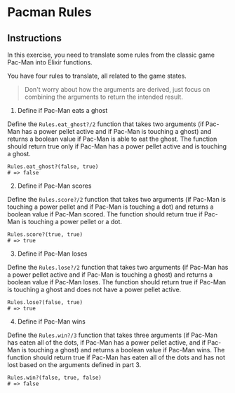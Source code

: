 # Pacman Rules

## Instructions

In this exercise, you need to translate some rules from the classic game Pac-Man into Elixir functions.

You have four rules to translate, all related to the game states.

> Don't worry about how the arguments are derived, just focus on combining the arguments to return the intended result.

1. Define if Pac-Man eats a ghost

Define the `Rules.eat_ghost?/2` function that takes two arguments (if Pac-Man has a power pellet active and if Pac-Man is touching a ghost) and returns a boolean value if Pac-Man is able to eat the ghost. The function should return true only if Pac-Man has a power pellet active and is touching a ghost.

```
Rules.eat_ghost?(false, true)
# => false
```

2. Define if Pac-Man scores

Define the `Rules.score?/2` function that takes two arguments (if Pac-Man is touching a power pellet and if Pac-Man is touching a dot) and returns a boolean value if Pac-Man scored. The function should return true if Pac-Man is touching a power pellet or a dot.

```
Rules.score?(true, true)
# => true
```

3. Define if Pac-Man loses

Define the `Rules.lose?/2` function that takes two arguments (if Pac-Man has a power pellet active and if Pac-Man is touching a ghost) and returns a boolean value if Pac-Man loses. The function should return true if Pac-Man is touching a ghost and does not have a power pellet active.

```
Rules.lose?(false, true)
# => true
```

4. Define if Pac-Man wins

Define the `Rules.win?/3` function that takes three arguments (if Pac-Man has eaten all of the dots, if Pac-Man has a power pellet active, and if Pac-Man is touching a ghost) and returns a boolean value if Pac-Man wins. The function should return true if Pac-Man has eaten all of the dots and has not lost based on the arguments defined in part 3.

```
Rules.win?(false, true, false)
# => false
```
